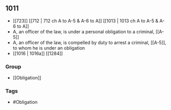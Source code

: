 ## 1011
- [[723]] [[712 | 712 ch A to A-5 &amp; A-6 to A]] [[1013 | 1013 ch A to A-5 &amp; A-6 to A]] 
- A, an officer of the law, is under a personal obligation to a criminal, [[A-5]]
- A, an officer of the law, is compelled by duty to arrest a criminal, [[A-5]], to whom he is under an obligation
- [[1016 | 1016a]] [[1284]] 


### Group
- [[Obligation]]

### Tags
- #Obligation

